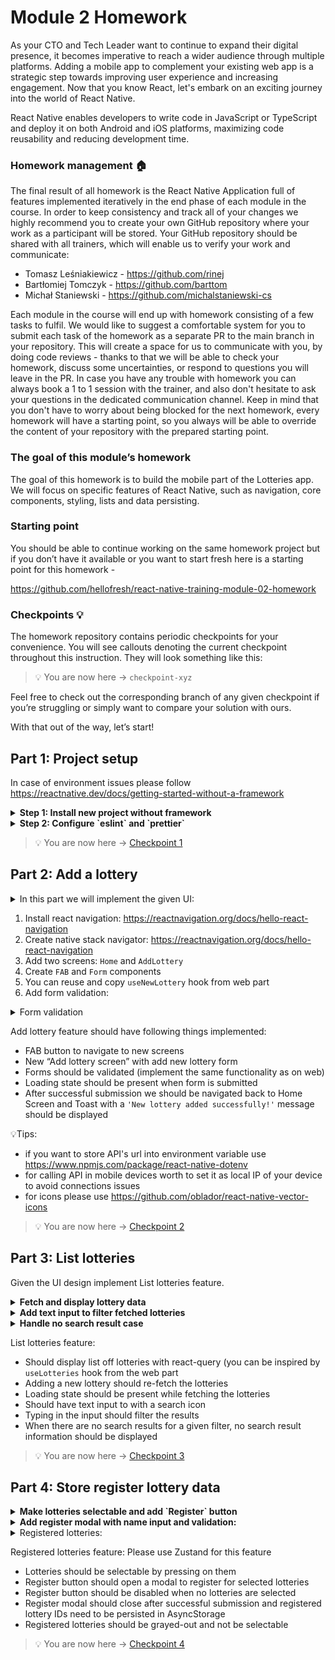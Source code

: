 # Module 2 Homework

As your CTO and Tech Leader want to continue to expand their digital presence, it becomes imperative to reach a wider audience through multiple platforms. Adding a mobile app to complement your existing web app is a strategic step towards improving user experience and increasing engagement.
Now that you know React, let's embark on an exciting journey into the world of React Native.

React Native enables developers to write code in JavaScript or TypeScript and deploy it on both Android and iOS platforms, maximizing code reusability and reducing development time.

### Homework management :house:

The final result of all homework is the React Native Application full of features implemented iteratively in the end phase of each module in the course. In order to keep consistency and track all of your changes we highly recommend you to create your own GitHub repository where your work as a participant will be stored. Your GitHub repository should be shared with all trainers, which will enable us to verify your work and communicate:

- Tomasz Leśniakiewicz - https://github.com/rinej
- Bartłomiej Tomczyk - https://github.com/barttom
- Michał Staniewski - https://github.com/michalstaniewski-cs

Each module in the course will end up with homework consisting of a few tasks to fulfil. We would like to suggest a comfortable system for you to submit each task of the homework as a separate PR to the main branch in your repository. This will create a space for us to communicate with you, by doing code reviews - thanks to that we will be able to check your homework, discuss some uncertainties, or respond to questions you will leave in the PR. In case you have any trouble with homework you can always book a 1 to 1 session with the trainer, and also don't hesitate to ask your questions in the dedicated communication channel. Keep in mind that you don't have to worry about being blocked for the next homework, every homework will have a starting point, so you always will be able to override the content of your repository with the prepared starting point.

### The goal of this module’s homework

The goal of this homework is to build the mobile part of the Lotteries app. We will focus on specific features of React Native, such as navigation, core components, styling, lists and data persisting.

### Starting point

You should be able to continue working on the same homework project but if you don’t have it available or you want to start fresh here is a starting point for this homework - 

https://github.com/hellofresh/react-native-training-module-02-homework


### Checkpoints 💡

The homework repository contains periodic checkpoints for your convenience. You will see callouts denoting the current checkpoint throughout this instruction. They will look something like this:


> 💡 You are now here → `checkpoint-xyz`

Feel free to check out the corresponding branch of any given checkpoint if you’re struggling or simply want to compare your solution with ours.

With that out of the way, let’s start!

## Part 1: Project setup
In case of environment issues please follow https://reactnative.dev/docs/getting-started-without-a-framework

<details>
  <summary><b>Step 1: Install new project without framework</b></summary><br>

1. Run the following command in the root of the repository to create new expo project and TypeScript already setup. Choose `mobile` as the name of the application

  ```bash
    npx @react-native-community/cli@latest init mobile
  ```

2. Navigate to the directory and run one of the following npm commands

```bash
 cd mobile
 npm start
``` 
In the new terminal window run
```bash
npm run ios && npm run andriod
```

</details>

<details>
  <summary><b>Step 2: Configure `eslint` and `prettier`</b></summary><br>

  1.Install necessary dependencies for eslint
  ```bash
    npm install --save-dev eslint prettier@3 eslint-config-prettier eslint-import-resolver-typescript eslint-plugin-filenames-simple eslint-plugin-import eslint-plugin-jest eslint-plugin-prefer-arrow eslint-plugin-prettier eslint-plugin-react eslint-plugin-react-native eslint-plugin-testing-library 
  ```

  2. Modify configuration files for ESLint [config](https://github.com/hellofresh/shared-mobile-modules/blob/master/.eslintrc.js):
  ```js
  // .eslintrc
const config = {
  extends: [
    '@react-native',
    'prettier',
    'plugin:prettier/recommended',
    'plugin:@typescript-eslint/recommended',
  ],
  overrides: [
    {
      files: [
        'babel.config.js',
        'metro.config.js',
        'react-native.config.js',
        '**/__tests__/**/*.ts?(x)',
        'scripts/**/*.?(c)js',
        '**/?(*.)+(spec|test).ts?(x)',
        '.lintstagedrc.js',
      ],
      rules: {
        '@typescript-eslint/no-require-imports': 'off',
      },
      extends: ['plugin:testing-library/react'],
    },
    {
      files: ['src/**/*.js?(x)', 'app/**/*.js?(x)'],
      excludedFiles: [
        'src/depman.js',
        'babel.config.js',
        'app/index.js',
        'metro.config.js',
        'react-native.config.js',
      ],
      rules: {
        'no-restricted-syntax': [
          'error',
          {
            selector: 'Program',
            message:
              'JavaScript files (.js, .jsx) are not allowed. Use TypeScript (.ts, .tsx) instead.',
          },
        ],
      },
    },
    {
      files: ['src/**/*', 'app/src/**/*'],
      rules: {
        '@typescript-eslint/naming-convention': [
          'error',
          {
            selector: 'variable',
            format: ['camelCase'],
            filter: {
              regex: '^use[A-Z]',
              match: true,
            },
          },
          {
            selector: 'variable',
            format: ['PascalCase', 'camelCase', 'UPPER_CASE'],
          },
          {
            selector: 'typeLike',
            format: ['PascalCase'],
          },
        ],
        'prefer-arrow/prefer-arrow-functions': [
          'error',
          {
            disallowPrototype: true,
            singleReturnOnly: false,
            classPropertiesAllowed: false,
          },
        ],
        'import/no-default-export': 'error',
        '@typescript-eslint/consistent-type-imports': 'error',
        'react/jsx-pascal-case': ['error', {allowNamespace: true}],
        'import/order': [
          'error',
          {
            'newlines-between': 'always',
            groups: ['external', 'internal', 'parent', 'sibling', 'index'],
            alphabetize: {order: 'asc', caseInsensitive: true},
            pathGroups: [
              {
                pattern: '@assets/**',
                group: 'internal',
                position: 'after',
              },
              {
                pattern: '@data-access/**',
                group: 'internal',
                position: 'after',
              },
              {
                pattern: '@entry-providers/**',
                group: 'internal',
                position: 'after',
              },
              {
                pattern: '@features/**',
                group: 'internal',
                position: 'after',
              },
              {
                pattern: '@libs/**',
                group: 'internal',
                position: 'after',
              },
              {
                pattern: '@modules/**',
                group: 'internal',
                position: 'after',
              },
              {
                pattern: '@navigation/**',
                group: 'internal',
                position: 'after',
              },
              {
                pattern: '@operations/**',
                group: 'internal',
                position: 'after',
              },
              {
                pattern: '@query/**',
                group: 'internal',
                position: 'after',
              },
              {
                pattern: '@types/**',
                group: 'internal',
                position: 'after',
              },
              {
                pattern: '@zest/**',
                group: 'internal',
                position: 'after',
              },
            ],
            pathGroupsExcludedImportTypes: ['builtin'],
          },
        ],
        'id-length': [
          'error',
          {min: 3, properties: 'never', exceptions: ['_', 'id', 'z']},
        ],
        'no-restricted-imports': [
          'error',
          {
            patterns: [
              '@libs/*/*',

              // Allow exact imports (no deeper nesting)
              '!@libs/*',

              '!@libs/native-modules',
              '!@libs/native-modules/*',

              '!@data-access/native',
              '!@data-access/native/*',

              '!@data-access/query',
              '!@data-access/query/*',

              '!@data-access/graphql',
              '!@data-access/graphql/*',

              // Disallow deeper imports
              '@libs/native-modules/*/*',
              '@data-access/native/*/*',
              '@data-access/query/*/*',
              '@data-access/graphql/*/*',
            ],
            paths: [
              // ❌ Prevent importing gql from @apollo/client
              {
                name: '@apollo/client',
                importNames: ['gql'],
                message: 'Please import gql from @data-access/graphql instead.',
              },
            ],
          },
        ],
      },
    },
  ],
  settings: {
    'import/resolver': {
      typescript: {},
    },
  },
  plugins: [
    '@typescript-eslint',
    'eslint-comments',
    'prefer-arrow',
    'import',
    'react',
  ],
  parserOptions: {
    ecmaVersion: 2018,
    sourceType: 'module',
    warnOnUnsupportedTypeScriptVersion: true,
  },
  parser: '@typescript-eslint/parser',
  env: {
    browser: true,
    node: true,
    jest: true,
    es6: true,
  },
  rules: {
    'react-native/no-inline-styles': 'error',
    'react/react-in-jsx-scope': 'off',
    'prettier/prettier': ['error'],
    curly: 'error',
    'no-var': 'error',
    'no-loop-func': 'error',
    'eslint-comments/no-unused-disable': 'warn',
    'eslint-comments/no-restricted-disable': [
      'warn',
      'eslint-comments/no-restricted-disable',
      '@typescript-eslint/no-explicit-any',
    ],
    '@typescript-eslint/ban-ts-comment': [
      'error',
      {
        'ts-expect-error': false,
        'ts-ignore': true,
        'ts-nocheck': true,
        'ts-check': false,
      },
    ],
    '@typescript-eslint/no-unused-vars': [
      'error',
      {
        argsIgnorePattern: '^_',
      },
    ],
    '@typescript-eslint/no-empty-object-type': 'error',
    '@typescript-eslint/no-duplicate-enum-values': 'off',
  },
  ignorePatterns: ['!.*'],
};

module.exports = config;

  ```
  ```js
  // .prettierrc
module.exports = {
  tabWidth: 2,
  useTabs: false,
  bracketSpacing: true,
  bracketSameLine: false,
  printWidth: 80,
  singleQuote: true,
  trailingComma: 'es5',
};

  ```


  3. Check you code with eslint plugin and fix the issues
  ```bash
npm run lint
  ```

4. Remove `.git` directory from '/mobile'
  ```bash
rm -rf mobile/.git
  ```

<b>Congratulations. You already set your mobile project!</b>


</details>

> 💡 You are now here → [Checkpoint 1](../../tree/checkpoint-1) 

## Part 2: Add a lottery

<details>
  <summary>In this part we will implement the given UI:</summary> 

  <img width="511" alt="ui" src="./images/02.gif" />


</details>

1. Install react navigation: https://reactnavigation.org/docs/hello-react-navigation
2. Create native stack navigator: https://reactnavigation.org/docs/hello-react-navigation
3. Add two screens: `Home` and `AddLottery`
4. Create `FAB` and `Form` components
5. You can reuse and copy `useNewLottery` hook from web part
6. Add form validation:
  <details>
    <summary>Form validation</summary>
    
  <img width="511" alt="ui" src="./images/01.png" />

    
  </details>


Add lottery feature should have following things implemented:

- FAB button to navigate to new screens
- New “Add lottery screen” with add new lottery form
- Forms should be validated (implement the same functionality as on web)
- Loading state should be present when form is submitted
- After successful submission we should be navigated back to Home Screen and Toast with a `'New lottery added successfully!'` message should be displayed

💡Tips:
- if you want to store API's url into environment variable use https://www.npmjs.com/package/react-native-dotenv
- for calling API in mobile devices worth to set it as local IP of your device to avoid connections issues
- for icons please use https://github.com/oblador/react-native-vector-icons


> 💡 You are now here → [Checkpoint 2](../../tree/checkpoint-2)

## Part 3: List lotteries

Given the UI design implement List lotteries feature. 

<details>
  <summary><b>Fetch and display lottery data</b></summary><br>

<img width="511" alt="Screenshot 2023-07-17 at 14 46 14" src="./images/02.png">


</details>

<details>
  <summary><b>Add text input to filter fetched lotteries</b></summary><br>

<img width="511" alt="Screenshot 2023-07-17 at 14 47 16" src="./images/03.png">


</details>

<details>
  <summary><b>Handle no search result case</b></summary><br>

<img width="511" alt="Screenshot 2023-07-17 at 14 48 54" src="./images/04.png">


</details>




List lotteries feature:

- Should display list off lotteries with react-query (you can be inspired by `useLotteries` hook from the web part
- Adding a new lottery should re-fetch the lotteries
- Loading state should be present while fetching the lotteries
- Should have text input to with a search icon
- Typing in the input should filter the results
- When there are no search results for a given filter, no search result information should be displayed


> 💡 You are now here → [Checkpoint 3](../../tree/checkpoint-3)

## Part 4: Store register lottery data


<details>
  <summary><b>Make lotteries selectable and add `Register` button</b></summary><br>
  
<img width="511" alt="Screenshot 2023-07-17 at 14 11 22" src="./images/06.png">

</details>

<details>
  <summary><b>Add register modal with name input and validation:</b></summary><br>

<img width="511" alt="Screenshot 2023-07-17 at 14 10 30" src="./images/07.png">


</details>

<details>
  <summary>Registered lotteries:</summary>

<img width="511" alt="Screenshot 2023-07-17 at 14 08 42" src="./images/08.png">

  
</details>

Registered lotteries feature:
Please use Zustand for this feature

- Lotteries should be selectable by pressing on them
- Register button should open a modal to register for selected lotteries
- Register button should be disabled when no lotteries are selected
- Register modal should close after successful submission and registered lottery IDs need to be persisted in AsyncStorage
- Registered lotteries should be grayed-out and not be selectable


> 💡 You are now here → [Checkpoint 4](../../tree/checkpoint-4)
